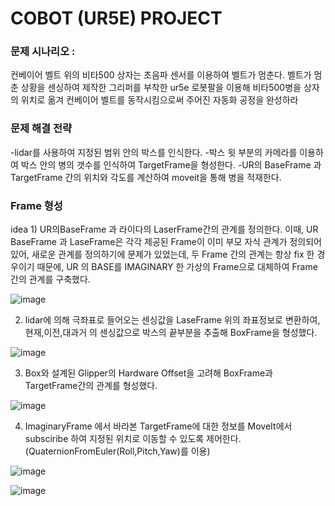# COBOT (UR5E) PROJECT

### 문제 시나리오 : 
컨베이어 벨트 위의 비타500 상자는 초음파 센서를 이용하여 벨트가 멈춘다. 벨트가 멈춘 상황을 센싱하여 제작한 그리퍼를 부착한
ur5e 로봇팔을 이용해 비타500병을 상자의 위치로 옮겨 컨베이어 벨트를 동작시킴으로써 주어진 자동화 공정을 완성하라



### 문제 해결 전략 
  -lidar를 사용하여 지정된 범위 안의 박스를 인식한다.
  -박스 윗 부분의 카메라를 이용하여 박스 안의 병의 갯수를 인식하여 TargetFrame을 형성한다.
  -UR의 BaseFrame 과 TargetFrame 간의 위치와 각도를 계산하여 moveit을 통해 병을 적재한다.


### Frame 형성 

idea 1) UR의BaseFrame 과 라이다의 LaserFrame간의 관계를 정의한다. 이때, UR BaseFrame 과 LaseFrame은 
각각 제공된 Frame이 이미 부모 자식 관계가 정의되어 있어, 새로운 관계를 정의하기에 문제가 있었는데,
두 Frame 간의 관계는 항상 fix 한 경우이기 때문에, UR 의 BASE를 IMAGINARY 한 가상의 Frame으로 대체하여 
Frame간의 관계를 구축했다.

![image](https://user-images.githubusercontent.com/70446214/102933634-f1cee600-44e5-11eb-9bf6-dcb3d7d2ae70.png)

2) lidar에 의해 극좌표로 들어오는 센싱값을 LaseFrame 위의 좌표정보로 변환하여, 현재,이전,대과거 의 센싱값으로
박스의 끝부분을 추출해 BoxFrame을 형성했다.

![image](https://user-images.githubusercontent.com/70446214/102933703-15922c00-44e6-11eb-9dbe-8603c879cb39.png)


3) Box와 설계된 Glipper의 Hardware Offset을 고려해 BoxFrame과 TargetFrame간의 관계를 형성했다.

![image](https://user-images.githubusercontent.com/70446214/102933744-2d69b000-44e6-11eb-845a-6e1cadb4209f.png)

4) ImaginaryFrame 에서 바라본 TargetFrame에 대한 정보를 MoveIt에서 subsciribe 하여 지정된 위치로 이동할 수 있도록 
제어한다. (QuaternionFromEuler(Roll,Pitch,Yaw)를 이용)

![image](https://user-images.githubusercontent.com/70446214/102933814-59853100-44e6-11eb-8974-9eda45052785.png)

![image](https://user-images.githubusercontent.com/70446214/102933976-9c470900-44e6-11eb-9537-b439df5da6c5.png)


